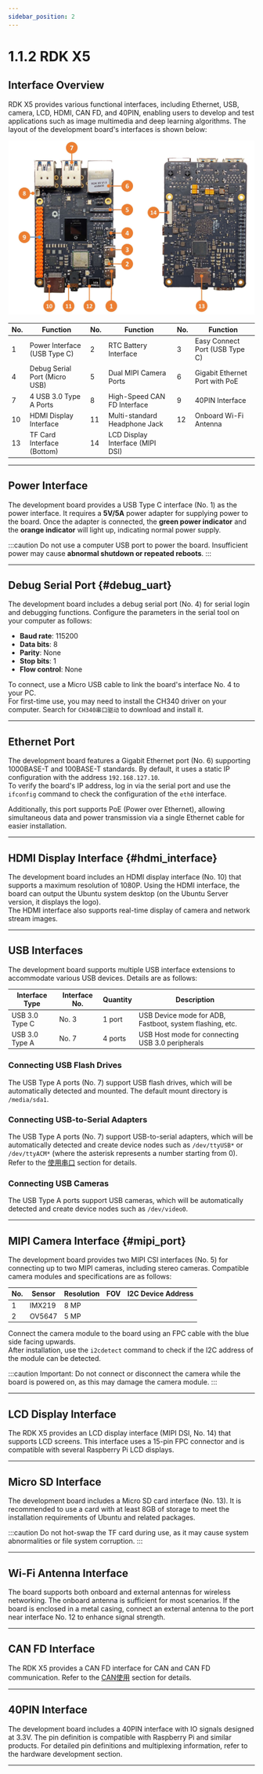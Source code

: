 ```yaml
---
sidebar_position: 2
---
```

# 1.1.2 RDK X5

## Interface Overview

RDK X5 provides various functional interfaces, including Ethernet, USB, camera, LCD, HDMI, CAN FD, and 40PIN, enabling users to develop and test applications such as image multimedia and deep learning algorithms. The layout of the development board's interfaces is shown below:

![RDK_X5_interface](../../../../../../static/img/01_Quick_start/image/hardware_interface/RDK_X5_interface.jpg)

| No. | Function                       | No. | Function                  | No. | Function                  |
| --- | ------------------------------ | --- | ------------------------- | --- | ------------------------- |
| 1   | Power Interface (USB Type C)   | 2   | RTC Battery Interface     | 3   | Easy Connect Port (USB Type C) |
| 4   | Debug Serial Port (Micro USB)  | 5   | Dual MIPI Camera Ports    | 6   | Gigabit Ethernet Port with PoE |
| 7   | 4 USB 3.0 Type A Ports         | 8   | High-Speed CAN FD Interface | 9   | 40PIN Interface           |
| 10  | HDMI Display Interface         | 11  | Multi-standard Headphone Jack | 12 | Onboard Wi-Fi Antenna     |
| 13  | TF Card Interface (Bottom)     | 14  | LCD Display Interface (MIPI DSI) |     |                          |

---

## Power Interface

The development board provides a USB Type C interface (No. 1) as the power interface. It requires a **5V/5A** power adapter for supplying power to the board. Once the adapter is connected, the **green power indicator** and the **orange indicator** will light up, indicating normal power supply.

:::caution
Do not use a computer USB port to power the board. Insufficient power may cause **abnormal shutdown or repeated reboots**.
:::

---

## Debug Serial Port {#debug_uart}

The development board includes a debug serial port (No. 4) for serial login and debugging functions. Configure the parameters in the serial tool on your computer as follows:

- **Baud rate**: 115200  
- **Data bits**: 8  
- **Parity**: None  
- **Stop bits**: 1  
- **Flow control**: None  

To connect, use a Micro USB cable to link the board's interface No. 4 to your PC.  
For first-time use, you may need to install the CH340 driver on your computer. Search for `CH340串口驱动` to download and install it.

---

## Ethernet Port

The development board features a Gigabit Ethernet port (No. 6) supporting 1000BASE-T and 100BASE-T standards. By default, it uses a static IP configuration with the address `192.168.127.10`.  
To verify the board's IP address, log in via the serial port and use the `ifconfig` command to check the configuration of the `eth0` interface.

Additionally, this port supports PoE (Power over Ethernet), allowing simultaneous data and power transmission via a single Ethernet cable for easier installation.

---

## HDMI Display Interface {#hdmi_interface}

The development board includes an HDMI display interface (No. 10) that supports a maximum resolution of 1080P. Using the HDMI interface, the board can output the Ubuntu system desktop (on the Ubuntu Server version, it displays the logo).  
The HDMI interface also supports real-time display of camera and network stream images.

---

## USB Interfaces

The development board supports multiple USB interface extensions to accommodate various USB devices. Details are as follows:

| Interface Type     | Interface No. | Quantity | Description                                                     |
| ------------------ | ------------- | -------- | --------------------------------------------------------------- |
| USB 3.0 Type C     | No. 3         | 1 port   | USB Device mode for ADB, Fastboot, system flashing, etc.        |
| USB 3.0 Type A     | No. 7         | 4 ports  | USB Host mode for connecting USB 3.0 peripherals                |

### Connecting USB Flash Drives

The USB Type A ports (No. 7) support USB flash drives, which will be automatically detected and mounted. The default mount directory is `/media/sda1`.

### Connecting USB-to-Serial Adapters

The USB Type A ports (No. 7) support USB-to-serial adapters, which will be automatically detected and create device nodes such as `/dev/ttyUSB*` or `/dev/ttyACM*` (where the asterisk represents a number starting from 0). Refer to the [使用串口](../../03_Basic_Application/03_40pin_user_guide/uart.md#40pin_uart_usage) section for details.

### Connecting USB Cameras

The USB Type A ports support USB cameras, which will be automatically detected and create device nodes such as `/dev/video0`.

---

## MIPI Camera Interface {#mipi_port}

The development board provides two MIPI CSI interfaces (No. 5) for connecting up to two MIPI cameras, including stereo cameras. Compatible camera modules and specifications are as follows:

| No. | Sensor  | Resolution | FOV | I2C Device Address |
| --- | ------- | ---------- | --- | ------------------ |
| 1   | IMX219  | 8 MP       |     |                    |
| 2   | OV5647  | 5 MP       |     |                    |

Connect the camera module to the board using an FPC cable with the blue side facing upwards.  
After installation, use the `i2cdetect` command to check if the I2C address of the module can be detected.

:::caution
Important: Do not connect or disconnect the camera while the board is powered on, as this may damage the camera module.
:::

---

## LCD Display Interface

The RDK X5 provides an LCD display interface (MIPI DSI, No. 14) that supports LCD screens. This interface uses a 15-pin FPC connector and is compatible with several Raspberry Pi LCD displays.

---

## Micro SD Interface

The development board includes a Micro SD card interface (No. 13). It is recommended to use a card with at least 8GB of storage to meet the installation requirements of Ubuntu and related packages.

:::caution
Do not hot-swap the TF card during use, as it may cause system abnormalities or file system corruption.
:::

---

## Wi-Fi Antenna Interface

The board supports both onboard and external antennas for wireless networking. The onboard antenna is sufficient for most scenarios. If the board is enclosed in a metal casing, connect an external antenna to the port near interface No. 12 to enhance signal strength.

---

## CAN FD Interface

The RDK X5 provides a CAN FD interface for CAN and CAN FD communication. Refer to the [CAN使用](../../07_Advanced_development/01_hardware_development/rdk_x5/can.md) section for details.

---

## 40PIN Interface

The development board includes a 40PIN interface with IO signals designed at 3.3V. The pin definition is compatible with Raspberry Pi and similar products. For detailed pin definitions and multiplexing information, refer to the hardware development section.

---


